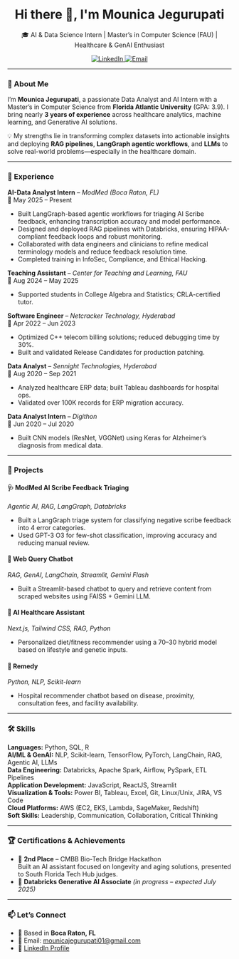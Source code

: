 <h1 align="center">Hi there 👋, I'm Mounica Jegurupati</h1>

<p align="center">
  🎓 AI & Data Science Intern | Master’s in Computer Science (FAU) | Healthcare & GenAI Enthusiast
</p>

<p align="center">
  <a href="https://www.linkedin.com/in/mounica-jegurupati-v18201008" target="_blank">
    <img src="https://img.shields.io/badge/LinkedIn-Connect-blue?style=flat&logo=linkedin" alt="LinkedIn"/>
  </a>
  <a href="mailto:mounicajegurupati01@gmail.com">
    <img src="https://img.shields.io/badge/Email-mounicajegurupati01@gmail.com-red?style=flat&logo=gmail" alt="Email"/>
  </a>
</p>

---

### 🧠 About Me

I’m **Mounica Jegurupati**, a passionate Data Analyst and AI Intern with a Master’s in Computer Science from **Florida Atlantic University** (GPA: 3.9). I bring nearly **3 years of experience** across healthcare analytics, machine learning, and Generative AI solutions.

💡 My strengths lie in transforming complex datasets into actionable insights and deploying **RAG pipelines**, **LangGraph agentic workflows**, and **LLMs** to solve real-world problems—especially in the healthcare domain.

---

### 💼 Experience

**AI-Data Analyst Intern** – *ModMed (Boca Raton, FL)*  
📅 May 2025 – Present  
- Built LangGraph-based agentic workflows for triaging AI Scribe feedback, enhancing transcription accuracy and model performance.  
- Designed and deployed RAG pipelines with Databricks, ensuring HIPAA-compliant feedback loops and robust monitoring.  
- Collaborated with data engineers and clinicians to refine medical terminology models and reduce feedback resolution time.  
- Completed training in InfoSec, Compliance, and Ethical Hacking.

**Teaching Assistant** – *Center for Teaching and Learning, FAU*  
📅 Aug 2024 – May 2025  
- Supported students in College Algebra and Statistics; CRLA-certified tutor.

**Software Engineer** – *Netcracker Technology, Hyderabad*  
📅 Apr 2022 – Jun 2023  
- Optimized C++ telecom billing solutions; reduced debugging time by 30%.  
- Built and validated Release Candidates for production patching.

**Data Analyst** – *Sennight Technologies, Hyderabad*  
📅 Aug 2020 – Sep 2021  
- Analyzed healthcare ERP data; built Tableau dashboards for hospital ops.  
- Validated over 100K records for ERP migration accuracy.

**Data Analyst Intern** – *Digithon*  
📅 Jun 2020 – Jul 2020  
- Built CNN models (ResNet, VGGNet) using Keras for Alzheimer’s diagnosis from medical data.

---

### 🚀 Projects

#### 🩺 ModMed AI Scribe Feedback Triaging  
*Agentic AI, RAG, LangGraph, Databricks*  
- Built a LangGraph triage system for classifying negative scribe feedback into 4 error categories.  
- Used GPT-3 O3 for few-shot classification, improving accuracy and reducing manual review.

#### 🔎 Web Query Chatbot  
*RAG, GenAI, LangChain, Streamlit, Gemini Flash*  
- Built a Streamlit-based chatbot to query and retrieve content from scraped websites using FAISS + Gemini LLM.

#### 💬 AI Healthcare Assistant  
*Next.js, Tailwind CSS, RAG, Python*  
- Personalized diet/fitness recommender using a 70–30 hybrid model based on lifestyle and genetic inputs.

#### 🏥 Remedy  
*Python, NLP, Scikit-learn*  
- Hospital recommender chatbot based on disease, proximity, consultation fees, and facility availability.

---

### 🛠️ Skills

**Languages:** Python, SQL, R  
**AI/ML & GenAI:** NLP, Scikit-learn, TensorFlow, PyTorch, LangChain, RAG, Agentic AI, LLMs  
**Data Engineering:** Databricks, Apache Spark, Airflow, PySpark, ETL Pipelines  
**Application Development:** JavaScript, ReactJS, Streamlit  
**Visualization & Tools:** Power BI, Tableau, Excel, Git, Linux/Unix, JIRA, VS Code  
**Cloud Platforms:** AWS (EC2, EKS, Lambda, SageMaker, Redshift)  
**Soft Skills:** Leadership, Communication, Collaboration, Critical Thinking

---

### 🏆 Certifications & Achievements

- 🥈 **2nd Place** – CMBB Bio-Tech Bridge Hackathon  
  Built an AI assistant focused on longevity and aging solutions, presented to South Florida Tech Hub judges.  
- 📄 **Databricks Generative AI Associate** *(in progress – expected July 2025)*

---

### 📫 Let’s Connect

- 📍 Based in **Boca Raton, FL**  
- 📧 Email: [mounicajegurupati01@gmail.com](mailto:mounicajegurupati01@gmail.com)  
- 🔗 [LinkedIn Profile](https://www.linkedin.com/in/mounica-jegurupati-v18201008/)  



